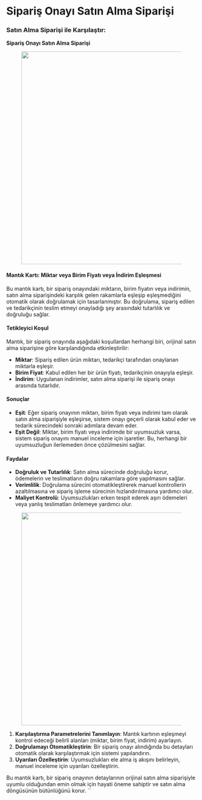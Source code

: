 # Sipariş Onayı Satın Alma Siparişi

### Satın Alma Siparişi ile Karşılaştır:&#x20;

**Sipariş Onayı Satın Alma Siparişi**

<figure><img src="https://lh7-us.googleusercontent.com/glQHETatKah-1YugeLqBb7Jim6lNJxuarRv-KEMv4NPzFfcjSm6mVhTMdI30nxdJ0SHXZ55Oup6KH7K-J6IxjUOiG0wxUX8toAaCopgBJwPyr94CPjoKuauNTmoHGGhg6f3gwHD39W7gpvijg4LQVJ4" alt="" width="563"><figcaption></figcaption></figure>

#### Mantık Kartı: Miktar veya Birim Fiyatı veya İndirim Eşleşmesi

Bu mantık kartı, bir sipariş onayındaki miktarın, birim fiyatın veya indirimin, satın alma siparişindeki karşılık gelen rakamlarla eşleşip eşleşmediğini otomatik olarak doğrulamak için tasarlanmıştır. Bu doğrulama, sipariş edilen ve tedarikçinin teslim etmeyi onayladığı şey arasındaki tutarlılık ve doğruluğu sağlar.

#### Tetikleyici Koşul

Mantık, bir sipariş onayında aşağıdaki koşullardan herhangi biri, orijinal satın alma siparişine göre karşılandığında etkinleştirilir:

* **Miktar**: Sipariş edilen ürün miktarı, tedarikçi tarafından onaylanan miktarla eşleşir.
* **Birim Fiyat**: Kabul edilen her bir ürün fiyatı, tedarikçinin onayıyla eşleşir.
* **İndirim**: Uygulanan indirimler, satın alma siparişi ile sipariş onayı arasında tutarlıdır.

#### Sonuçlar

* **Eşit**: Eğer sipariş onayının miktarı, birim fiyatı veya indirimi tam olarak satın alma siparişiyle eşleşirse, sistem onayı geçerli olarak kabul eder ve tedarik sürecindeki sonraki adımlara devam eder.
* **Eşit Değil**: Miktar, birim fiyatı veya indirimde bir uyumsuzluk varsa, sistem sipariş onayını manuel inceleme için işaretler. Bu, herhangi bir uyumsuzluğun ilerlemeden önce çözülmesini sağlar.

#### Faydalar

* **Doğruluk ve Tutarlılık**: Satın alma sürecinde doğruluğu korur, ödemelerin ve teslimatların doğru rakamlara göre yapılmasını sağlar.
* **Verimlilik**: Doğrulama sürecini otomatikleştirerek manuel kontrollerin azaltılmasına ve sipariş işleme sürecinin hızlandırılmasına yardımcı olur.
* **Maliyet Kontrolü**: Uyumsuzlukları erken tespit ederek aşırı ödemeleri veya yanlış teslimatları önlemeye yardımcı olur.

<figure><img src="https://lh7-us.googleusercontent.com/DRTMJxJ9XLeC5zWSU8QuZwPLkqHzmCUm9RwiUZIkcc8pVxMZsxLv56dX9spzqr7KeDkTigbeBX2DvAZRe-6MdqOgAnrO-QPnCbi4e6hP4--P_O0A0DSoQJxjGeefOS1p6GuXHs1YXv-A73DXYaE8qlI" alt="" width="563"><figcaption></figcaption></figure>

1. **Karşılaştırma Parametrelerini Tanımlayın**: Mantık kartının eşleşmeyi kontrol edeceği belirli alanları (miktar, birim fiyat, indirim) ayarlayın.
2. **Doğrulamayı Otomatikleştirin**: Bir sipariş onayı alındığında bu detayları otomatik olarak karşılaştırmak için sistemi yapılandırın.
3. **Uyarıları Özelleştirin**: Uyumsuzlukları ele alma iş akışını belirleyin, manuel inceleme için uyarıları özelleştirin.

Bu mantık kartı, bir sipariş onayının detaylarının orijinal satın alma siparişiyle uyumlu olduğundan emin olmak için hayati öneme sahiptir ve satın alma döngüsünün bütünlüğünü korur. \`\`
